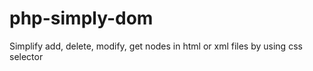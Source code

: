 # php-simply-dom
Simplify add, delete, modify, get nodes in html or xml files by using css selector
